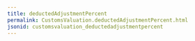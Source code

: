 ```yaml
---
title: deductedAdjustmentPercent
permalink: CustomsValuation.deductedAdjustmentPercent.html
jsonid: customsvaluation_deductedadjustmentpercent
---
```

